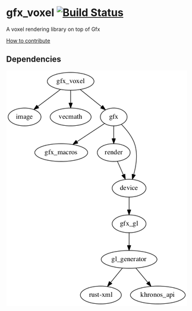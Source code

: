 gfx_voxel [![Build Status](https://travis-ci.org/PistonDevelopers/gfx_voxel.svg)](https://travis-ci.org/PistonDevelopers/gfx_voxel)
=========

A voxel rendering library on top of Gfx

[How to contribute](https://github.com/PistonDevelopers/piston/blob/master/CONTRIBUTING.md)

## Dependencies

![dependencies](./Cargo.png)

